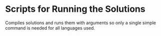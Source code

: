 # Scripts for Running the Solutions

Compiles solutions and runs them with arguments so only a single simple command is needed for all languages used.